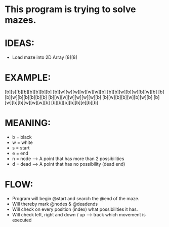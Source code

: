 # This program is trying to solve mazes.

# IDEAS:

- Load maze into 2D Array [8][8]

# EXAMPLE:

[b][s][b][b][b][b][b][b]
[b][w][w][w][w][w][w][b]
[b][b][w][b][w][b][w][b]
[b][b][w][b][b][b][b][b]
[b][w][w][w][w][w][w][b]
[b][w][b][b][w][b][w][b]
[b][w][b][b][w][w][w][b]
[b][b][b][b][b][e][b][b]

# MEANING:

- b = black
- w = white
- s = start
- e = end
- n = node  --> A point that has more than 2 possibilities
- d = dead  --> A point that has no possibility (dead end)


# FLOW:

- Program will begin @start and search the @end of the maze.
- Will thereby mark @nodes & @deadends
- Will check on every position (index) what possibilities it has.
- Will check left, right and down / up --> track which movement is executed